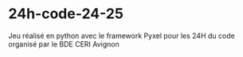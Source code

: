 # 24h-code-24-25
Jeu réalisé en python avec le framework Pyxel pour les 24H du code organisé par le BDE CERI Avignon
